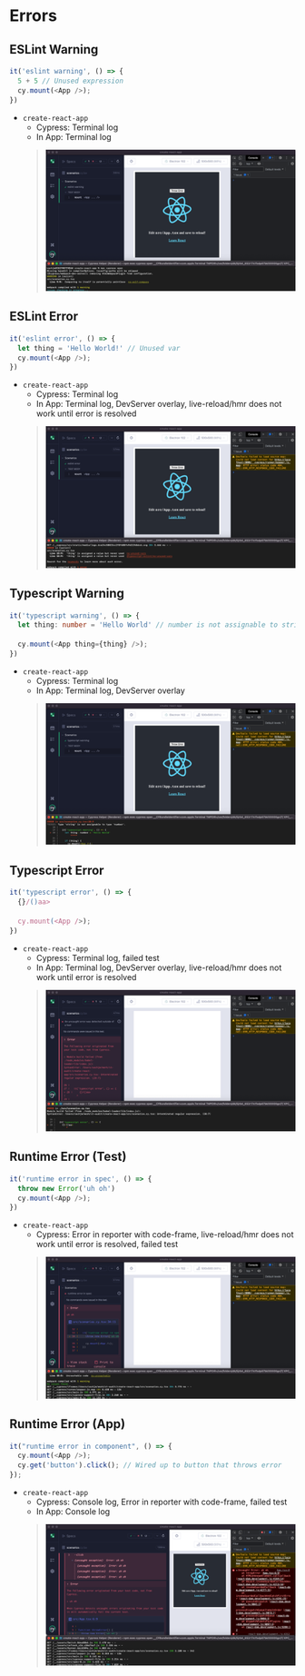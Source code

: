 # Errors

## ESLint Warning

```ts
it('eslint warning', () => {
  5 + 5 // Unused expression
  cy.mount(<App />);
})
```

- `create-react-app`
  - Cypress: Terminal log
  - In App: Terminal log
  > ![](./create-react-app-eslint-warning.png)

## ESLint Error

```ts
it('eslint error', () => {
  let thing = 'Hello World!' // Unused var
  cy.mount(<App />);
})
```

- `create-react-app`
  - Cypress: Terminal log
  - In App: Terminal log, DevServer overlay, live-reload/hmr does not work until error is resolved
  > ![](./create-react-app-eslint-error.png)

## Typescript Warning

```ts
it('typescript warning', () => {
  let thing: number = 'Hello World' // number is not assignable to string

  cy.mount(<App thing={thing} />);
})
```

- `create-react-app`
  - Cypress: Terminal log
  - In App: Terminal log, DevServer overlay
  > ![](./create-react-app-typescript-warning.png)

## Typescript Error

```ts
it('typescript error', () => {
  {}/()aa>

  cy.mount(<App />);
})
```

- `create-react-app`
  - Cypress: Terminal log, failed test
  - In App: Terminal log, DevServer overlay, live-reload/hmr does not work until error is resolved
  > ![](./create-react-app-typescript-error.png)

## Runtime Error (Test)

```ts
it('runtime error in spec', () => {
  throw new Error('uh oh')
  cy.mount(<App />);
})
```

- `create-react-app`
  - Cypress: Error in reporter with code-frame, live-reload/hmr does not work until error is resolved, failed test
  > ![](./create-react-app-runtime-error-test.png)

## Runtime Error (App)

```ts
it("runtime error in component", () => {
  cy.mount(<App />);
  cy.get('button').click(); // Wired up to button that throws error
});
```

- `create-react-app`
  - Cypress: Console log, Error in reporter with code-frame, failed test
  - In App: Console log
  > ![](./create-react-app-runtime-error-app.png)